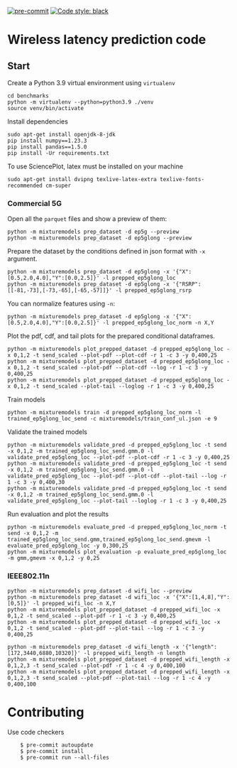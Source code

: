 [![pre-commit](https://img.shields.io/badge/pre--commit-enabled-brightgreen?logo=pre-commit&logoColor=white)](https://pre-commit.com/)
[![Code style: black](https://img.shields.io/badge/code%20style-black-000000.svg)](https://github.com/psf/black)

# Wireless latency prediction code


## Start

Create a Python 3.9 virtual environment using `virtualenv`

```
cd benchmarks
python -m virtualenv --python=python3.9 ./venv
source venv/bin/activate
```

Install dependencies

```
sudo apt-get install openjdk-8-jdk
pip install numpy==1.23.3
pip install pandas==1.5.0
pip install -Ur requirements.txt
```

To use SciencePlot, latex must be installed on your machine
```
sudo apt-get install dvipng texlive-latex-extra texlive-fonts-recommended cm-super
```

### Commercial 5G

Open all the `parquet` files and show a preview of them:
```
python -m mixturemodels prep_dataset -d ep5g --preview
python -m mixturemodels prep_dataset -d ep5glong --preview
```

Prepare the dataset by the conditions defined in json format with `-x` argument.
```
python -m mixturemodels prep_dataset -d ep5glong -x '{"X":[0.5,2.0,4.0],"Y":[0.0,2.5]}' -l prepped_ep5glong_loc
python -m mixturemodels prep_dataset -d ep5glong -x '{"RSRP":[[-81,-73],[-73,-65],[-65,-57]]}' -l prepped_ep5glong_rsrp
```

You can normalize features using `-n`:
```
python -m mixturemodels prep_dataset -d ep5glong -x '{"X":[0.5,2.0,4.0],"Y":[0.0,2.5]}' -l prepped_ep5glong_loc_norm -n X,Y
```

Plot the pdf, cdf, and tail plots for the prepared conditional dataframes.
```
python -m mixturemodels plot_prepped_dataset -d prepped_ep5glong_loc -x 0,1,2 -t send_scaled --plot-pdf --plot-cdf -r 1 -c 3 -y 0,400,25
python -m mixturemodels plot_prepped_dataset -d prepped_ep5glong_loc -x 0,1,2 -t send_scaled --plot-pdf --plot-cdf --log -r 1 -c 3 -y 0,400,25
python -m mixturemodels plot_prepped_dataset -d prepped_ep5glong_loc -x 0,1,2 -t send_scaled --plot-tail --loglog -r 1 -c 3 -y 0,400,25
```

Train models
```
python -m mixturemodels train -d prepped_ep5glong_loc_norm -l trained_ep5glong_loc_send -c mixturemodels/train_conf_ul.json -e 9
```

Validate the trained models
```
python -m mixturemodels validate_pred -d prepped_ep5glong_loc -t send -x 0,1,2 -m trained_ep5glong_loc_send.gmm.0 -l validate_pred_ep5glong_loc --plot-pdf --plot-cdf -r 1 -c 3 -y 0,400,25 
python -m mixturemodels validate_pred -d prepped_ep5glong_loc -t send -x 0,1,2 -m trained_ep5glong_loc_send.gmm.0 -l validate_pred_ep5glong_loc --plot-pdf --plot-cdf --plot-tail --log -r 1 -c 3 -y 0,400,30
python -m mixturemodels validate_pred -d prepped_ep5glong_loc -t send -x 0,1,2 -m trained_ep5glong_loc_send.gmm.0 -l validate_pred_ep5glong_loc --plot-tail --loglog -r 1 -c 3 -y 0,400,25
```

Run evaluation and plot the results
```
python -m mixturemodels evaluate_pred -d prepped_ep5glong_loc_norm -t send -x 0,1,2 -m trained_ep5glong_loc_send.gmm,trained_ep5glong_loc_send.gmevm -l evaluate_pred_ep5glong_loc -y 0,300,25
python -m mixturemodels plot_evaluation -p evaluate_pred_ep5glong_loc -m gmm,gmevm -x 0,1,2 -y 0,25
```


### IEEE802.11n

```
python -m mixturemodels prep_dataset -d wifi_loc --preview
python -m mixturemodels prep_dataset -d wifi_loc -x '{"X":[1,4,8],"Y":[0,5]}' -l prepped_wifi_loc -n X,Y
python -m mixturemodels plot_prepped_dataset -d prepped_wifi_loc -x 0,1,2 -t send_scaled --plot-pdf -r 1 -c 3 -y 0,400,25
python -m mixturemodels plot_prepped_dataset -d prepped_wifi_loc -x 0,1,2 -t send_scaled --plot-pdf --plot-tail --log -r 1 -c 3 -y 0,400,25
```

```
python -m mixturemodels prep_dataset -d wifi_length -x '{"length":[172,3440,6880,10320]}' -l prepped_wifi_length -n length
python -m mixturemodels plot_prepped_dataset -d prepped_wifi_length -x 0,1,2,3 -t send_scaled --plot-pdf -r 1 -c 4 -y 0,400,100
python -m mixturemodels plot_prepped_dataset -d prepped_wifi_length -x 0,1,2,3 -t send_scaled --plot-pdf --plot-tail --log -r 1 -c 4 -y 0,400,100
```

# Contributing

Use code checkers

        $ pre-commit autoupdate
        $ pre-commit install
        $ pre-commit run --all-files

